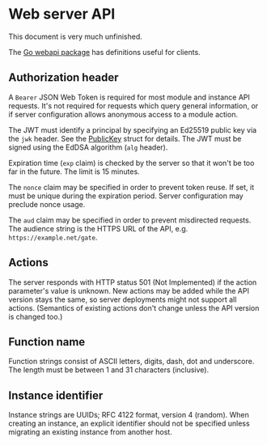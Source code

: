 # Web server API

This document is very much unfinished.

The [Go webapi package](https://godoc.org/github.com/tsavola/gate/webapi) has
definitions useful for clients.


## Authorization header

A `Bearer` JSON Web Token is required for most module and instance API
requests.  It's not required for requests which query general information, or
if server configuration allows anonymous access to a module action.

The JWT must identify a principal by specifying an Ed25519 public key via the
`jwk` header.  See the [PublicKey](https://godoc.org/github.com/tsavola/gate/webapi#PublicKey)
struct for details.  The JWT must be signed using the EdDSA algorithm (`alg`
header).

Expiration time (`exp` claim) is checked by the server so that it won't be too
far in the future.  The limit is 15 minutes.

The `nonce` claim may be specified in order to prevent token reuse.  If set, it
must be unique during the expiration period.  Server configuration may preclude
nonce usage.

The `aud` claim may be specified in order to prevent misdirected requests.  The
audience string is the HTTPS URL of the API, e.g. `https://example.net/gate`.


## Actions

The server responds with HTTP status 501 (Not Implemented) if the action
parameter's value is unknown.  New actions may be added while the API version
stays the same, so server deployments might not support all actions.
(Semantics of existing actions don't change unless the API version is changed
too.)


## Function name

Function strings consist of ASCII letters, digits, dash, dot and underscore.
The length must be between 1 and 31 characters (inclusive).


## Instance identifier

Instance strings are UUIDs; RFC 4122 format, version 4 (random).  When creating
an instance, an explicit identifier should not be specified unless migrating an
existing instance from another host.

